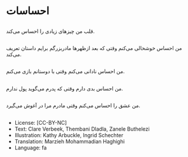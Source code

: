 # احساسات

##
قلب من چیزهای زیادی را احساس می‌کند.

##
من احساس خوشحالی می‌کنم وقتی که بعد ازظهرها مادربزرگم برایم داستان تعریف می‌کند.

##
من احساس نادانی می‌کنم وقتی با دوستانم بازی می‌کنم.

##
من احساس بدی دارم وقتی که پدرم می‌گوید پول ندارم.

##
من عشق را احساس می‌کنم وقتی مادرم مرا در آغوش می‌گیرد.

##
* License: [CC-BY-NC]
* Text: Clare Verbeek, Thembani Dladla, Zanele Buthelezi
* Illustration: Kathy Arbuckle, Ingrid Schechter
* Translation: Marzieh Mohammadian Haghighi
* Language: fa
